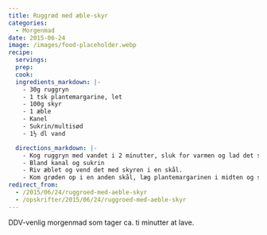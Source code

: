 ```yaml
---
title: Ruggrød med æble-skyr
categories:
  - Morgenmad
date: 2015-06-24
image: /images/food-placeholder.webp
recipe:
  servings:
  prep:
  cook:
  ingredients_markdown: |-
    - 30g ruggryn
    - 1 tsk plantemargarine, let
    - 100g skyr
    - 1 æble
    - Kanel
    - Sukrin/multisød
    - 1½ dl vand

  directions_markdown: |-
    - Kog ruggryn med vandet i 2 minutter, sluk for varmen og lad det stå med låg på.
    - Bland kanal og sukrin
    - Riv æblet og vend det med skyren i en skål.
    - Kom grøden op i en anden skål, læg plantemargarinen i midten og strø kanelblandingen over.
redirect_from:
  - /2015/06/24/ruggroed-med-aeble-skyr
  - /opskrifter/2015/06/24/ruggroed-med-aeble-skyr
---
```


DDV-venlig morgenmad som tager ca. ti minutter at lave.
